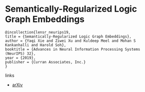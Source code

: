 # Semantically-Regularized Logic Graph Embeddings

```
@incollection{lensr_neurips19,
title = {Semantically-Regularized Logic Graph Embeddings},
author = {Yaqi Xie and Ziwei Xu and Kuldeep Meel and Mohan S Kankanhalli and Harold Soh},
booktitle = {Advances in Neural Information Processing Systems (NeurIPS) 32},
year = {2019},
publisher = {Curran Associates, Inc.}
}
```

links
- [arXiv](https://arxiv.org/abs/1909.01161)
